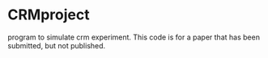 # CRMproject
program to simulate crm experiment.  This code is for a paper that has been submitted, but not published.
